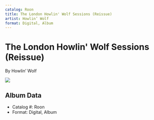 ```yaml
---
catalog: Roon
title: The London Howlin' Wolf Sessions (Reissue)
artist: Howlin’ Wolf
format: Digital, Album
---
```


# The London Howlin' Wolf Sessions (Reissue)

By Howlin’ Wolf

![](../../assets/albumcovers/Howlin’_Wolf-The_London_Howlin_Wolf_Sessions_Reissue.png)

## Album Data

- Catalog #: Roon
- Format: Digital, Album

